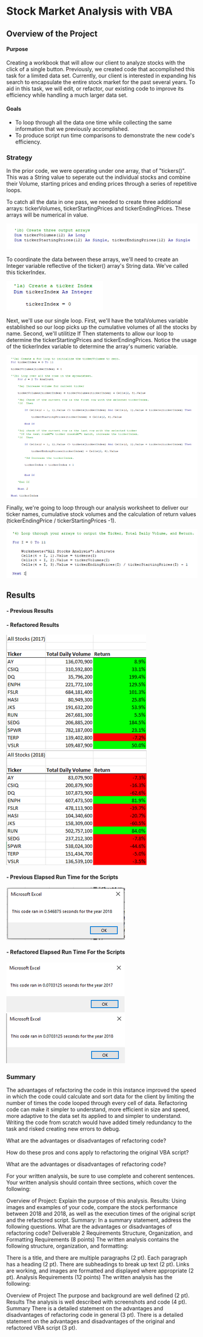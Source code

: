# Stock Market Analysis with VBA

## Overview of the Project

#### Purpose

Creating a workbook that will allow our client to analyze stocks with the click of a single button. Previously, we created code that accomplished this task for a limited data set. Currently, our client is interested in expanding his search to encapsulate the entire stock market for the past several years. To aid in this task, we will edit, or refactor, our existing code to improve its efficiency while handling a much larger data set.  

#### Goals

- To loop through all the data one time while collecting the same information that we previously accomplished.
- To produce script run time comparisons to demonstrate the new code's efficiency.

### Strategy

In the prior code, we were operating under one array, that of "tickers()". This was a String value to seperate out the individual stocks and combine their Volume, starting prices and ending prices through a series of repetitive loops.   

To catch all the data in one pass, we needed to create three additional arrays: tickerVolumes, tickerStartingPrices and tickerEndingPrices. These arrays will be numerical in value.

![arrays](https://github.com/aaron-ardell/stock-analysis/blob/main/Resources/Resources/1b.png)

To coordinate the data between these arrays, we'll need to create an Integer variable reflective of the ticker() array's String data. We've called this tickerIndex. 

![tickerIndex](https://github.com/aaron-ardell/stock-analysis/blob/main/Resources/Resources/1a.png)

Next, we'll use our single loop. First, we'll have the totalVolumes variable established so our loop picks up the cumulative volumes of all the stocks by name. Second, we'll utilitize If Then statements to allow our loop to determine the tickerStartingPrices and tickerEndingPrices. Notice the usage of the tickerIndex variable to determine the array's numeric variable.

![code](https://github.com/aaron-ardell/stock-analysis/blob/main/Resources/Resources/2a.png)

Finally, we're going to loop through our analysis worksheet to deliver our ticker names, cumulative stock volumes and the calculation of return values (tickerEndingPrice / tickerStartingPrices -1).

![4](https://github.com/aaron-ardell/stock-analysis/blob/main/Resources/Resources/refractored-4.png)

## Results

#### - Previous Results


#### - Refactored Results
![2017 Results](https://github.com/aaron-ardell/stock-analysis/blob/main/Resources/Resources/2017refractoredcells.png) ![2018 Results](https://github.com/aaron-ardell/stock-analysis/blob/main/Resources/Resources/2018refractoredcells.png)

#### - Previous Elapsed Run Time for the Scripts

![2018 RTS](https://github.com/aaron-ardell/stock-analysis/blob/main/Resources/Resources/2018originalcodetimer.png)

#### -  Refactored Elapsed Run Time For the Scripts

![2017 RRTS](https://github.com/aaron-ardell/stock-analysis/blob/main/Resources/VBA_Challenge_2017.png.png) ![2018 RRTS](https://github.com/aaron-ardell/stock-analysis/blob/main/Resources/VBA_Challenge_2018.png.png)

### Summary

The advantages of refactoring the code in this instance improved the speed in which the code could calculate and sort data for the client by limiting the number of times the code looped through every cell of data. Refactoring code can make it simpler to understand, more efficient in size and speed, more adaptive to the data set its applied to and simpler to understand. Writing the code from scratch would have added timely redundancy to the task and risked creating new errors to debug. 


What are the advantages or disadvantages of refactoring code?

How do these pros and cons apply to refactoring the original VBA script?

What are the advantages or disadvantages of refactoring code?




For your written analysis, be sure to use complete and coherent sentences. Your written analysis should contain three sections, which cover the following:

Overview of Project: Explain the purpose of this analysis.
Results: Using images and examples of your code, compare the stock performance between 2018 and 2018, as well as the execution times of the original script and the refactored script.
Summary: In a summary statement, address the following questions.
What are the advantages or disadvantages of refactoring code?
Deliverable 2 Requirements
Structure, Organization, and Formatting Requirements (8 points)
The written analysis contains the following structure, organization, and formatting:

There is a title, and there are multiple paragraphs (2 pt).
Each paragraph has a heading (2 pt).
There are subheadings to break up text (2 pt).
Links are working, and images are formatted and displayed where appropriate (2 pt).
Analysis Requirements (12 points)
The written analysis has the following:

Overview of Project
The purpose and background are well defined (2 pt).
Results
The analysis is well described with screenshots and code (4 pt).
Summary
There is a detailed statement on the advantages and disadvantages of refactoring code in general (3 pt).
There is a detailed statement on the advantages and disadvantages of the original and refactored VBA script (3 pt).
